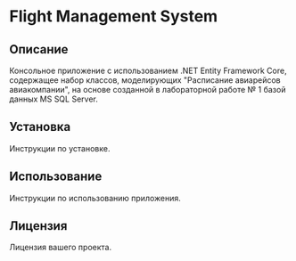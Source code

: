 # Flight Management System

## Описание
Консольное приложение с использованием .NET Entity Framework Core, содержащее набор классов, моделирующих "Расписание авиарейсов авиакомпании", на основе созданной в лабораторной работе № 1 базой данных MS SQL Server.

## Установка
Инструкции по установке.

## Использование
Инструкции по использованию приложения.

## Лицензия
Лицензия вашего проекта.
